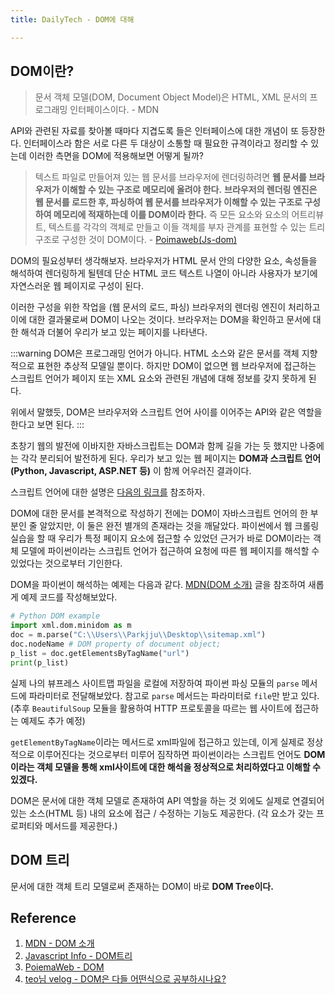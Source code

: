 ```yaml
---
title: DailyTech - DOM에 대해

---
```

## DOM이란?

> 문서 객체 모델(DOM, Document Object Model)은 HTML, XML 문서의 프로그래밍 인터페이스이다. - MDN

API와 관련된 자료를 찾아볼 때마다 지겹도록 들은 인터페이스에 대한 개념이 또 등장한다. 인터페이스라 함은 서로 다른 두 대상이 소통할 때 필요한 규격이라고 정리할 수 있는데 이러한 측면을 DOM에 적용해보면 어떻게 될까?

> 텍스트 파일로 만들어져 있는 웹 문서를 브라우저에 렌더링하려면 **웹 문서를 브라우저가 이해할 수 있는 구조로 메모리에 올려야 한다.** **브라우저의 렌더링 엔진은 웹 문서를 로드한 후, 파싱하여 웹 문서를 브라우저가 이해할 수 있는 구조로 구성하여 메모리에 적재하는데 이를 DOM이라 한다.** 즉 모든 요소와 요소의 어트리뷰트, 텍스트를 각각의 객체로 만들고 이들 객체를 부자 관계를 표현할 수 있는 트리 구조로 구성한 것이 DOM이다.  - [Poimaweb(Js-dom)](https://poiemaweb.com/js-dom)

DOM의 필요성부터 생각해보자. 브라우저가 HTML 문서 안의 다양한 요소, 속성들을 해석하여 렌더링하게 될텐데 단순 HTML 코드 텍스트 나열이 아니라 사용자가 보기에 자연스러운 웹 페이지로 구성이 된다.

이러한 구성을 위한 작업을 (웹 문서의 로드, 파싱) 브라우저의 렌더링 엔진이 처리하고 이에 대한 결과물로써 DOM이 나오는 것이다. 브라우저는 DOM을 확인하고 문서에 대한 해석과 더불어 우리가 보고 있는 페이지를 나타낸다.

:::warning
DOM은 프로그래밍 언어가 아니다. HTML 소스와 같은 문서를 객체 지향적으로 표현한 추상적 모델일 뿐이다. 하지만 DOM이 없으면 웹 브라우저에 접근하는 스크립트 언어가 페이지 또는 XML 요소와 관련된 개념에 대해 정보를 갖지 못하게 된다.

위에서 말했듯, DOM은 브라우저와 스크립트 언어 사이를 이어주는 API와 같은 역할을 한다고 보면 된다.
:::

초창기 웹의 발전에 이바지한 자바스크립트는 DOM과 함께 길을 가는 듯 했지만 나중에는 각각 분리되어 발전하게 된다. 우리가 보고 있는 웹 페이지는 **DOM과 스크립트 언어(Python, Javascript, ASP.NET 등)** 이 함께 어우러진 결과이다.

스크립트 언어에 대한 설명은 [다음의 링크를](https://m.blog.naver.com/rlarbtjq7913/221711007833) 참조하자.

DOM에 대한 문서를 본격적으로 작성하기 전에는 DOM이 자바스크립트 언어의 한 부분인 줄 알았지만, 이 둘은 완전 별개의 존재라는 것을 깨달았다. 파이썬에서 웹 크롤링 실습을 할 때 우리가 특정 페이지 요소에 접근할 수 있었던 근거가 바로 DOM이라는 객체 모델에 파이썬이라는 스크립트 언어가 접근하여 요청에 따른 웹 페이지를 해석할 수 있었다는 것으로부터 기인한다.

DOM을 파이썬이 해석하는 예제는 다음과 같다. [MDN(DOM 소개)](https://developer.mozilla.org/ko/docs/Web/API/Document_Object_Model/Introduction#dom_and_javascript) 글을 참조하여 새롭게 예제 코드를 작성해보았다.

```python
# Python DOM example
import xml.dom.minidom as m
doc = m.parse("C:\\Users\\Parkjju\\Desktop\\sitemap.xml")
doc.nodeName # DOM property of document object;
p_list = doc.getElementsByTagName("url")
print(p_list)
```

실제 나의 뷰프레스 사이트맵 파일을 로컬에 저장하여 파이썬 파싱 모듈의 `parse` 메서드에 파라미터로 전달해보았다. 참고로 `parse` 메서드는 파라미터로 `file`만 받고 있다. (추후 `BeautifulSoup` 모듈을 활용하여 HTTP 프로토콜을 따르는 웹 사이트에 접근하는 예제도 추가 예정)

`getElementByTagName`이라는 메서드로 xml파일에 접근하고 있는데, 이게 실제로 정상적으로 이루어진다는 것으로부터 미루어 짐작하면 파이썬이라는 스크립트 언어도 **DOM이라는 객체 모델을 통해 xml사이트에 대한 해석을 정상적으로 처리하였다고 이해할 수 있겠다.**

DOM은 문서에 대한 객체 모델로 존재하여 API 역할을 하는 것 외에도 실제로 연결되어 있는 소스(HTML 등) 내의 요소에 접근 / 수정하는 기능도 제공한다. (각 요소가 갖는 프로퍼티와 메서드를 제공한다.)

## DOM 트리

문서에 대한 객체 트리 모델로써 존재하는 DOM이 바로 **DOM Tree이다.** 

## Reference

1. [MDN - DOM 소개](https://developer.mozilla.org/ko/docs/Web/API/Document_Object_Model/Introduction#dom_and_javascript)
2. [Javascript Info - DOM트리](https://ko.javascript.info/dom-nodes)
3. [PoiemaWeb - DOM](https://poiemaweb.com/js-dom)
4. [teo님 velog - DOM은 다들 어떤식으로 공부하시나요?](https://velog.io/@teo/dom)